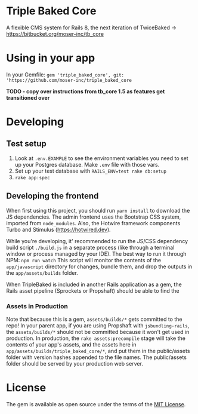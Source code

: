 Triple Baked Core
=================
A flexible CMS system for Rails 8, the next iteration of TwiceBaked -> https://bitbucket.org/moser-inc/tb_core

Using in your app
=================

In your Gemfile:
`gem 'triple_baked_core', git: 'https://github.com/moser-inc/triple_baked_core`

**TODO - copy over instructions from tb_core 1.5 as features get transitioned over** 

Developing
==========

## Test setup

1. Look at `.env.EXAMPLE` to see the environment variables you need to set up your Postgres database. Make `.env` file with those vars.
2. Set up your test database with `RAILS_ENV=test rake db:setup` 
3. `rake app:spec`


## Developing the frontend

When first using this project, you should run `yarn install` to download the JS dependencies. The admin frontend uses
the Bootstrap CSS system, imported from `node_modules`. Also, the Hotwire framework components Turbo and Stimulus 
(https://hotwired.dev).

While you're developing, it' recommended to run the JS/CSS dependency build script `./build.js` in a separate process
(like through a terminal window or process managed by your IDE). The best way to run it through NPM: `npm run watch`
This script will monitor the contents of the `app/javascript` directory for changes, bundle them, and drop the outputs
in the `app/assets/builds` folder.

When TripleBaked is included in another Rails application as a gem, the Rails asset pipeline (Sprockets or Propshaft)
should be able to find the 

### Assets in Production

Note that because this is a gem, `assets/builds/*` gets committed to the repo! In your parent app, if you are using
Propshaft with `jsbundling-rails`, the `assets/builds/*` should not be committed because it won't get used in 
production. In production, the `rake assets:precompile` stage will take the contents of your app's assets, and
the assets here in `app/assets/builds/triple_baked_core/*`, and put them in the public/assets folder with
version hashes appended to the file names. The public/assets folder should be served by your production web server. 


# License
The gem is available as open source under the terms of the [MIT License](https://opensource.org/licenses/MIT).

